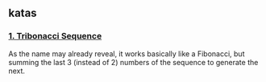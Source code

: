 ## katas

### [1. Tribonacci Sequence](https://github.com/vanegomez/katas/tree/master/tribonacci_sequence)
As the name may already reveal, it works basically like a Fibonacci, but summing the last 3 (instead of 2) numbers of the sequence to generate the next.
